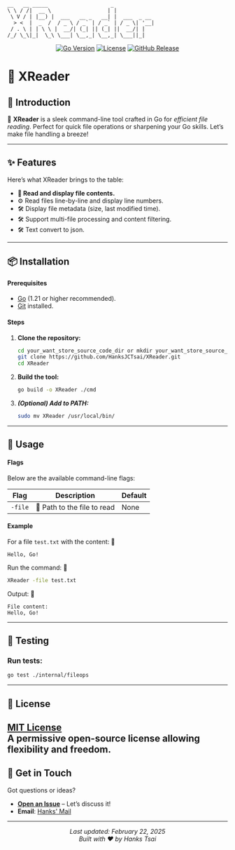 ```
__   __ _____                    _
\ \ / /|  __ \                  | |
 \ V / | |__) |  ___   __ _   __| |  ___  _ __
  > <  |  _  /  / _ \ / _` | / _` | / _ \| '__|
 / . \ | | \ \ |  __/| (_| || (_| ||  __/| |
/_/ \_\|_|  \_\ \___| \__,_| \__,_| \___||_|

```
<div align="center">
  <a href="https://golang.org/"><img src="https://img.shields.io/badge/Go-1.21+-00ADD8?style=flat&logo=go" alt="Go Version"></a>
  <a href="https://github.com/HanksJCTsai/XReader/blob/main/LICENSE"><img src="https://img.shields.io/github/license/HanksJCTsai/XReader" alt="License"></a>
  <a href="https://github.com/HanksJCTsai/XReader/releases"><img src="https://img.shields.io/github/v/release/HanksJCTsai/XReader" alt="GitHub Release"></a>
</div>

# 🚀 XReader

## 🌟 Introduction

🎉 **XReader** is a sleek command-line tool crafted in Go for *efficient file reading*. Perfect for quick file operations or sharpening your Go skills. Let’s make file handling a breeze!

---

## ✨ Features

Here’s what XReader brings to the table:
- **🚀 Read and display file contents.**
- ⚙️ Read files line-by-line and display line numbers.
- 🛠 Display file metadata (size, last modified time).
- 🛠️ Support multi-file processing and content filtering.
- 🛠 Text convert to json.
---

## 📦 Installation

#### Prerequisites
- [Go](https://go.dev/dl/) (1.21 or higher recommended).
- [Git](https://git-scm.com/downloads) installed.
#### Steps
1. **Clone the repository:**
   ```bash
   cd your_want_store_source_code_dir or mkdir your_want_store_source_code_dir
   git clone https://github.com/HanksJCTsai/XReader.git
   cd XReader
   ```
2. **Build the tool:**
   ```bash
   go build -o XReader ./cmd
   ```
3. ***(Optional) Add to PATH:***
   ```bash
   sudo mv XReader /usr/local/bin/
   ```
---

## 🚀 Usage

#### Flags
Below are the available command-line flags:

| Flag           | Description                 | Default       |
|---------------|-----------------------------|--------------|
| `-file`       | 🎯 Path to the file to read | None         |

#### Example
   For a file `test.txt` with the content: 📖
   ```text
   Hello, Go!
   ```
   Run the command: 🚀
   ```bash
   XReader -file test.txt
   ```
   Output: 🎉
   ```text
   File content:
   Hello, Go!
   ```
---

## 🧪 Testing

### Run tests:
```bash
go test ./internal/fileops
```

---

## 📜 License

**[MIT License](https://opensource.org/licenses/MIT)**  
A permissive open-source license allowing flexibility and freedom.
---
## 📩 Get in Touch
Got questions or ideas?
- **[Open an Issue](https://github.com/HanksJCTsai/XReader/issues)** – Let’s discuss it!
- **Email**: [Hanks' Mail](mailto:u2_u2@msn.com)
---
<div align="center"> <em>Last updated: February 22, 2025</em><br> <em>Built with ❤️ by Hanks Tsai</em> </div>